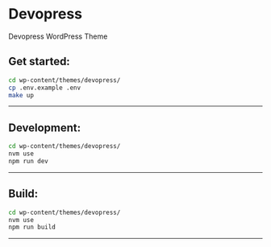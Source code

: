 # Devopress
Devopress WordPress Theme

## Get started:
```bash
cd wp-content/themes/devopress/
cp .env.example .env
make up
```

***

## Development:

```bash
cd wp-content/themes/devopress/
nvm use
npm run dev
```
***

## Build:

```bash
cd wp-content/themes/devopress/
nvm use
npm run build
```

***
